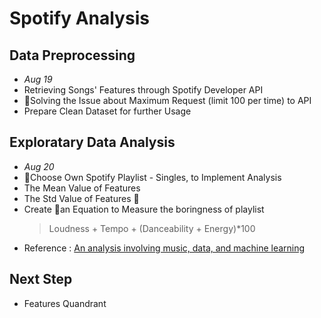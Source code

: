 # Spotify Analysis

## Data Preprocessing
- _Aug 19_
- Retrieving Songs' Features through Spotify Developer API
- Solving the Issue about Maximum Request (limit 100 per time) to API
- Prepare Clean Dataset for further Usage 


## Exploratary Data Analysis
- _Aug 20_
- Choose Own Spotify Playlist - Singles, to Implement Analysis
- The Mean Value of Features
- The Std Value of Features 
- Create an Equation to Measure the boringness of playlist
    > Loudness + Tempo + (Danceability + Energy)*100
- Reference : [An analysis involving music, data, and machine learning](https://medium.com/towards-data-science/is-my-spotify-music-boring-an-analysis-involving-music-data-and-machine-learning-47550ae931de)

## Next Step
- Features Quandrant
